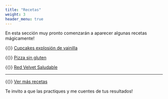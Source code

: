 ```yaml
---
title: "Recetas"
weight: 3
header_menu: true
---
```


En esta sección muy pronto comenzarán a aparecer algunas recetas mágicamente!

{{<icon class="fa fa-hand-o-right">}}&nbsp;[Cupcakes explosión de vainilla](recipes/cupcakes_vainilla_chantilly)

{{<icon class="fa fa-hand-o-right">}}&nbsp;[Pizza sin gluten](recipes/pizza_sin_gluten)

{{<icon class="fa fa-hand-o-right">}}&nbsp;[Red Velvet Saludable](recipes/red_velvet_saludable)


__________________________________________
{{<icon class="fa fa-hand-o-right">}}&nbsp;[Ver más recetas](categories)

Te invito a que las practiques y me cuentes de tus resultados!






